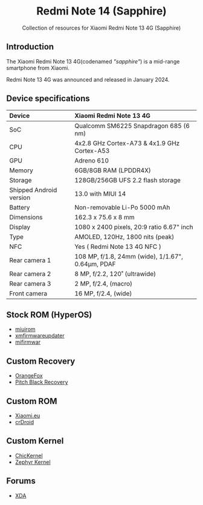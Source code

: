 <div style="text-align:center">

# Redmi Note 14 (Sapphire)

Collection of resources for Xiaomi Redmi Note 13 4G (Sapphire)

</div>

## Introduction

The Xiaomi Redmi Note 13 4G(codenamed _"sapphire"_) is a mid-range smartphone from Xiaomi.

Redmi Note 13 4G was announced and released in January 2024.

## Device specifications

| Device                  | Xiaomi Redmi Note 13 4G                             |
| :---------------------- | :-------------------------------------------------- |
| SoC                     | Qualcomm SM6225 Snapdragon 685 (6 nm)               |
| CPU                     | 4x2.8 GHz Cortex-A73 & 4x1.9 GHz Cortex-A53         |
| GPU                     | Adreno 610                                          |
| Memory                  | 6GB/8GB RAM (LPDDR4X)                               |
| Storage                 | 128GB/256GB UFS 2.2 flash storage                   |
| Shipped Android version | 13.0 with MIUI 14                                   |
| Battery                 | Non-removable Li-Po 5000 mAh                        |
| Dimensions              | 162.3 x 75.6 x 8 mm                                 |
| Display                 | 1080 x 2400 pixels, 20:9 ratio 6.67" inch           |
| Type                    | AMOLED, 120Hz, 1800 nits (peak)                     |
| NFC                     | Yes ( Redmi Note 13 4G NFC )                        |
| Rear camera 1           | 108 MP, f/1.8, 24mm (wide), 1/1.67", 0.64µm, PDAF   |
| Rear camera 2           | 8 MP, f/2.2, 120˚ (ultrawide)                       |
| Rear camera 3           | 2 MP, f/2.4, (macro)                                |
| Front camera            | 16 MP, f/2.4, (wide)                                |


## Stock ROM (HyperOS)
- [miuirom](https://miuirom.org/phones/redmi-note-13)
- [xmfirmwareupdater](https://xmfirmwareupdater.com/firmware/sapphire/)
- [mifirmwar](https://mifirmware.com/redmi-note-13-4g-firmware/)

## Custom Recovery
- [OrangeFox](https://orangefox.download/device/65a5a3287ac2a93129dc9543)
- [Pitch Black Recovery](https://xdaforums.com/t/recovery-sapphire-sapphiren-unofficial-pitch-black-recovery-project-v4-x.4674302/)

## Custom ROM
- [Xiaomi.eu](https://sourceforge.net/projects/xiaomi-eu-multilang-miui-roms/files/xiaomi.eu/HyperOS-STABLE-RELEASES/HyperOS2.0/)
- [crDroid](https://crdroid.net/sapphire/11)


## Custom Kernel
- [ChicKernel](https://github.com/chickendrop89/device_xiaomi_gemstones-kernel)
- [Zephyr Kernel](https://github.com/topnotchfreaks/kernel_msm-5.15/releases/tag/ZEPHYR-1.0)


## Forums
- [XDA](https://xdaforums.com/f/xiaomi-redmi-note-13-4g-sapphire.12889/)